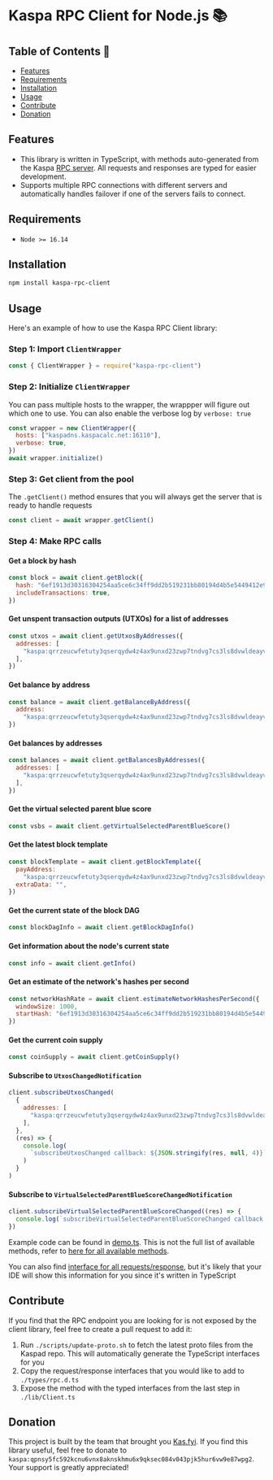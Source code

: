 # Kaspa RPC Client for Node.js 📚

## Table of Contents 📑

- [Features](#features)
- [Requirements](#requirements)
- [Installation](#installation)
- [Usage](#usage)
- [Contribute](#contribute)
- [Donation](#donation)

## Features

- This library is written in TypeScript, with methods auto-generated from the Kaspa [RPC server](https://github.com/kaspanet/kaspad/blob/c5aade7e7fe2ada7d97a0e30df9b4b36b4842f9e/infrastructure/network/netadapter/server/grpcserver/protowire/rpc.md#protowire.NotifyUtxosChangedRequestMessage). All requests and responses are typed for easier development.
- Supports multiple RPC connections with different servers and automatically handles failover if one of the servers fails to connect.

## Requirements

- `Node >= 16.14`

## Installation

```bash
npm install kaspa-rpc-client
```

## Usage

Here's an example of how to use the Kaspa RPC Client library:

### Step 1: Import `ClientWrapper`

```javascript
const { ClientWrapper } = require("kaspa-rpc-client")
```

### Step 2: Initialize `ClientWrapper`

You can pass multiple hosts to the wrapper, the wrappper will figure out which one to use. You can also enable the verbose log by `verbose: true`

```javascript
const wrapper = new ClientWrapper({
  hosts: ["kaspadns.kaspacalc.net:16110"],
  verbose: true,
})
await wrapper.initialize()
```

### Step 3: Get client from the pool

The `.getClient()` method ensures that you will always get the server that is ready to handle requests

```javascript
const client = await wrapper.getClient()
```

### Step 4: Make RPC calls

#### Get a block by hash

```javascript
const block = await client.getBlock({
  hash: "6ef1913d30316304254aa5ce6c34ff9dd2b519231bb80194d4b5e5449412e924",
  includeTransactions: true,
})
```

#### Get unspent transaction outputs (UTXOs) for a list of addresses

```javascript
const utxos = await client.getUtxosByAddresses({
  addresses: [
    "kaspa:qrrzeucwfetuty3qserqydw4z4ax9unxd23zwp7tndvg7cs3ls8dvwldeayv5",
  ],
})
```

#### Get balance by address

```javascript
const balance = await client.getBalanceByAddress({
  address:
    "kaspa:qrrzeucwfetuty3qserqydw4z4ax9unxd23zwp7tndvg7cs3ls8dvwldeayv5",
})
```

#### Get balances by addresses

```javascript
const balances = await client.getBalancesByAddresses({
  addresses: [
    "kaspa:qrrzeucwfetuty3qserqydw4z4ax9unxd23zwp7tndvg7cs3ls8dvwldeayv5",
  ],
})
```

#### Get the virtual selected parent blue score

```javascript
const vsbs = await client.getVirtualSelectedParentBlueScore()
```

#### Get the latest block template

```javascript
const blockTemplate = await client.getBlockTemplate({
  payAddress:
    "kaspa:qrrzeucwfetuty3qserqydw4z4ax9unxd23zwp7tndvg7cs3ls8dvwldeayv5",
  extraData: "",
})
```

#### Get the current state of the block DAG

```javascript
const blockDagInfo = await client.getBlockDagInfo()
```

#### Get information about the node's current state

```javascript
const info = await client.getInfo()
```

#### Get an estimate of the network's hashes per second

```javascript
const networkHashRate = await client.estimateNetworkHashesPerSecond({
  windowSize: 1000,
  startHash: "6ef1913d30316304254aa5ce6c34ff9dd2b519231bb80194d4b5e5449412e924",
})
```

#### Get the current coin supply

```javascript
const coinSupply = await client.getCoinSupply()
```

#### Subscribe to `UtxosChangedNotification`

```javascript
client.subscribeUtxosChanged(
  {
    addresses: [
      "kaspa:qrrzeucwfetuty3qserqydw4z4ax9unxd23zwp7tndvg7cs3ls8dvwldeayv5",
    ],
  },
  (res) => {
    console.log(
      `subscribeUtxosChanged callback: ${JSON.stringify(res, null, 4)}`
    )
  }
)
```

#### Subscribe to `VirtualSelectedParentBlueScoreChangedNotification`

```javascript
client.subscribeVirtualSelectedParentBlueScoreChanged((res) => {
  console.log(`subscribeVirtualSelectedParentBlueScoreChanged callback: ${res}`)
})
```
Example code can be found in [demo.ts](https://github.com/Cryptok777/kaspa-rpc-client/blob/main/demo.ts). This is not the full list of available methods, refer to [here for all available methods](https://github.com/Cryptok777/kaspa-rpc-client/blob/main/lib/Client.ts).

You can also find [interface for all requests/response](https://github.com/Cryptok777/kaspa-rpc-client/blob/main/types/rpc.d.ts), but it's likely that your IDE will show this information for you since it's written in TypeScript

## Contribute

If you find that the RPC endpoint you are looking for is not exposed by the client library, feel free to create a pull request to add it:

1. Run `./scripts/update-proto.sh` to fetch the latest proto files from the Kaspad repo. This will automatically generate the TypeScript interfaces for you
2. Copy the request/response interfaces that you would like to add to `./types/rpc.d.ts`
3. Expose the method with the typed interfaces from the last step in `./lib/Client.ts`


## Donation

This project is built by the team that brought you [Kas.fyi](https://kas.fyi/). If you find this library useful, feel free to donate to `kaspa:qpnsy5fc592kcnu6vnx8aknskhmu6x9qksec084v043pjk5hur6vw9e87wpg2`. Your support is greatly appreciated!
